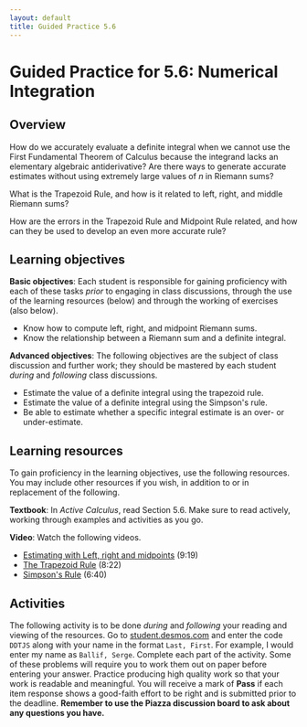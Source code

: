 ```yaml
---
layout: default
title: Guided Practice 5.6
---
```


# Guided Practice for 5.6: Numerical Integration

## Overview

How do we accurately evaluate a definite integral when we cannot use the First Fundamental Theorem of Calculus because the integrand lacks an elementary algebraic antiderivative? Are there ways to generate accurate estimates without using extremely large values of $n$ in Riemann sums?

What is the Trapezoid Rule, and how is it related to left, right, and middle Riemann sums?

How are the errors in the Trapezoid Rule and Midpoint Rule related, and how can they be used to develop an even more accurate rule?

## Learning objectives

__Basic objectives__: Each student is responsible for gaining proficiency with each of these tasks _prior_ to engaging in class discussions, through the use of the learning resources (below) and through the working of exercises (also below).

- Know how to compute left, right, and midpoint Riemann sums.
- Know the relationship between a Riemann sum and a definite integral.

__Advanced objectives__: The following objectives are the subject of class discussion and further work; they should be mastered by each student _during_ and _following_ class discussions.

- Estimate the value of a definite integral using the trapezoid rule.
- Estimate the value of a definite integral using the Simpson's rule.
- Be able to estimate whether a specific integral estimate is an over- or under-estimate.

## Learning resources

To gain proficiency in the learning objectives, use the following resources. You may include other resources if you wish, in addition to or in replacement of the following.

__Textbook__: In _Active Calculus_, read Section 5.6. Make sure to read actively, working through examples and activities as you go.

__Video__: Watch the following videos.

- [Estimating with Left, right and midpoints](https://www.youtube.com/watch?v=QC7mmsHcUxA&list=PL9bIjQJDwfGtewW75Nw7PnGNSkfqwAm3v&index=25) (9:19)
- [The Trapezoid Rule](https://www.youtube.com/watch?v=njd6Rb7u2xA&list=PL9bIjQJDwfGtewW75Nw7PnGNSkfqwAm3v&index=26) (8:22)
- [Simpson's Rule](https://www.youtube.com/watch?v=U_LeBsaGaiw&list=PL9bIjQJDwfGtewW75Nw7PnGNSkfqwAm3v&index=27) (6:40)

## Activities

The following activity is to be done _during_ and _following_ your reading and viewing of the resources. Go to [student.desmos.com](https://student.desmos.com/?prepopulateCode=7TZ9WB) and enter the code `DDTJS` along with your name in the format `Last, First`. For example, I would enter my name as `Ballif, Serge`. Complete each part of the activity. Some of these problems will require you to work them out on paper before entering your answer. Practice producing high quality work so that your work is readable and meaningful. You will receive a mark of __Pass__ if each item response shows a good-faith effort to be right and is submitted prior to the deadline. __Remember to use the Piazza discussion board to ask about any questions you have.__
